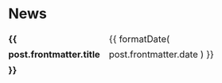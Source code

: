 # News

<script setup>
import { data as posts } from '/data/news.data'
import formatDate from '/.vitepress/theme/utils/formatDate';
import getSorted from '/.vitepress/theme/utils/getSorted';
const sortedPosts = getSorted( posts );
</script>

<ul>
    <li v-for="post of sortedPosts">
        <strong><a :href="post.url">{{ post.frontmatter.title }}</a></strong><br/>
        <span>{{ formatDate( post.frontmatter.date ) }}</span>
    </li>
</ul>

<style scoped>
ul {
    list-style-type: none;
    padding-left: 0;
    font-size: 1.125rem;
    line-height: 1.75;
}

li {
    display: flex;
    justify-content: space-between;
}

li span {
    font-family: var(--vp-font-family-mono);
    font-size: var(--vp-code-font-size);
}
</style>
